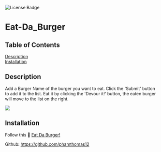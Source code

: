 ![License Badge](https://img.shields.io/badge/license-MIT-green.svg)
# Eat-Da_Burger

## Table of Contents
[Description](#Description) <br>
[Installation](#Installation) <br>

## Description
Add a Burger Name of the burger you want to eat. Click the 'Submit' button to add it to the list. Eat it by clicking the 'Devour it!' button, the eaten burger will move to the list on the right.

<img src="/assets/img/screenshot.PNG">

 ## Installation
Follow this :link: [Eat Da Burger!](https://blooming-badlands-42754.herokuapp.com/)

Github: https://github.com/phamthomas12
